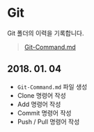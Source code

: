 # Git
Git 폴더의 이력을 기록합니다.
> [Git-Command.md](https://github.com/yuniithings/TIL/blob/master/Git/Git-Command.md)


## 2018. 01. 04
- `Git-Command.md` 파일 생성
- Clone 명령어 작성
- Add 명령어 작성
- Commit 명령어 작성
- Push / Pull 명령어 작성
